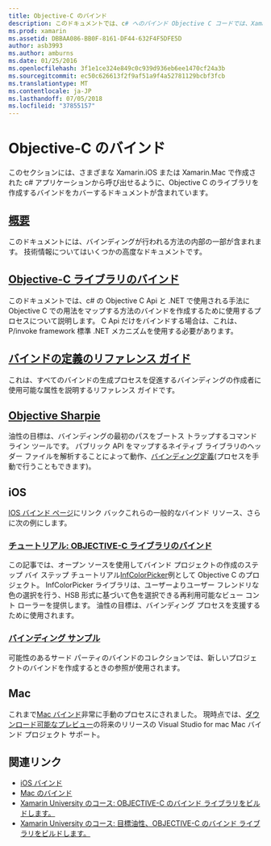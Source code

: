 ```yaml
---
title: Objective-C のバインド
description: このドキュメントでは、c# へのバインド Objective C コードでは、Xamarin アプリケーションで市販のライブラリを使用する開発者を作成する方法を説明するさまざまなガイドにリンクを提供します。
ms.prod: xamarin
ms.assetid: DBBAA086-BB0F-8161-DF44-632F4F5DFE5D
author: asb3993
ms.author: amburns
ms.date: 01/25/2016
ms.openlocfilehash: 3f1e1ce324e849c0c939d936eb6ee1470cf24a3b
ms.sourcegitcommit: ec50c626613f2f9af51a9f4a52781129bcbf3fcb
ms.translationtype: MT
ms.contentlocale: ja-JP
ms.lasthandoff: 07/05/2018
ms.locfileid: "37855157"
---
```

# <a name="binding-objective-c"></a>Objective-C のバインド

このセクションには、さまざまな Xamarin.iOS または Xamarin.Mac で作成された c# アプリケーションから呼び出せるように、Objective C のライブラリを作成するバインドをカバーするドキュメントが含まれています。

##  <a name="overviewcross-platformmaciosbindingoverviewmd"></a>[概要](~/cross-platform/macios/binding/overview.md)

このドキュメントには、バインディングが行われる方法の内部の一部が含まれます。 技術情報についてはいくつかの高度なドキュメントです。

##  <a name="binding-objective-c-librariescross-platformmaciosbindingobjective-c-librariesmd"></a>[Objective-C ライブラリのバインド](~/cross-platform/macios/binding/objective-c-libraries.md)

このドキュメントでは、c# の Objective C Api と .NET で使用される手法に Objective C での用法をマップする方法のバインドを作成するために使用するプロセスについて説明します。
C Api だけをバインドする場合は、これは、P/invoke framework 標準 .NET メカニズムを使用する必要があります。

##  <a name="binding-definition-reference-guidecross-platformmaciosbindingbinding-types-referencemd"></a>[バインドの定義のリファレンス ガイド](~/cross-platform/macios/binding/binding-types-reference.md)

これは、すべてのバインドの生成プロセスを促進するバインディングの作成者に使用可能な属性を説明するリファレンス ガイドです。


## <a name="objective-sharpiecross-platformmaciosbindingobjective-sharpieindexmd"></a>[Objective Sharpie](~/cross-platform/macios/binding/objective-sharpie/index.md)

油性の目標は、バインディングの最初のパスをブートス トラップするコマンド ライン ツールです。 パブリック API をマップするネイティブ ライブラリのヘッダー ファイルを解析することによって動作、[バインディング定義](~/cross-platform/macios/binding/objective-c-libraries.md)(プロセスを手動で行うこともできます)。

## <a name="ios"></a>iOS

[IOS バインド ページ](~/ios/platform/binding-objective-c/index.md)にリンク バックこれらの一般的なバインド リソース、さらに次の例にします。

### <a name="walkthrough-binding-an-objective-c-libraryiosplatformbinding-objective-cwalkthroughmd"></a>[チュートリアル: OBJECTIVE-C ライブラリのバインド](~/ios/platform/binding-objective-c/walkthrough.md)

この記事では、オープン ソースを使用してバインド プロジェクトの作成のステップ バイ ステップ チュートリアル[InfColorPicker](https://github.com/InfinitApps/InfColorPicker)例として Objective C のプロジェクト。 InfColorPicker ライブラリは、ユーザーよりユーザー フレンドリな色の選択を行う、HSB 形式に基づいて色を選択できる再利用可能なビュー コント ローラーを提供します。 油性の目標は、バインディング プロセスを支援するために使用されます。

### <a name="binding-sampleshttpsgithubcommonomonotouch-bindings"></a>[バインディング サンプル](https://github.com/mono/monotouch-bindings)

可能性のあるサード パーティのバインドのコレクションでは、新しいプロジェクトのバインドを作成するときの参照が使用されます。

## <a name="mac"></a>Mac

これまで[Mac バインド](~/mac/platform/binding.md)非常に手動のプロセスにされました。 現時点では、[ダウンロード可能なプレビュー](https://forums.xamarin.com/discussion/59760/xamarin-mac-binding-project-preview)の将来のリリースの Visual Studio for mac Mac バインド プロジェクト サポート。



## <a name="related-links"></a>関連リンク

- [iOS バインド](~/ios/platform/binding-objective-c/index.md)
- [Mac のバインド](~/mac/platform/binding.md)
- [Xamarin University のコース: OBJECTIVE-C のバインド ライブラリをビルドします。](https://university.xamarin.com/classes/track/all#building-an-objective-c-bindings-library)
- [Xamarin University のコース: 目標油性、OBJECTIVE-C のバインド ライブラリをビルドします。](https://university.xamarin.com/classes/track/all#build-an-objective-c-bindings-library-with-objective-sharpie)
